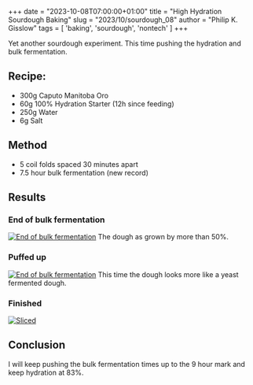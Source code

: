 +++
date = "2023-10-08T07:00:00+01:00"
title = "High Hydration Sourdough Baking"
slug = "2023/10/sourdough_08"
author = "Philip K. Gisslow"
tags = [ 'baking', 'sourdough', 'nontech' ]
+++

Yet another sourdough experiment. This time pushing the hydration and bulk fermentation.

## Recipe:
* 300g Caputo Manitoba Oro
* 60g 100% Hydration Starter (12h since feeding)
* 250g Water
* 6g Salt

## Method
* 5 coil folds spaced 30 minutes apart
* 7.5 hour bulk fermentation (new record)

## Results

### End of bulk fermentation
[![End of bulk fermentation](/images/2023-10-08/bulk.jpg)](/images/2023-10-08/bulk.jpg)
The dough as grown by more than 50%.

### Puffed up
[![End of bulk fermentation](/images/2023-10-08/bulk2.jpg)](/images/2023-10-08/bulk2.jpg)
This time the dough looks more like a yeast fermented dough.

### Finished
[![Sliced](/images/2023-10-08/finished.jpg)](/images/2023-10-08/finished.jpg)

## Conclusion
I will keep pushing the bulk fermentation times up to the 9 hour mark and keep hydration at 83%.
